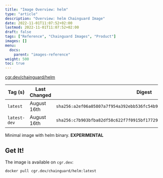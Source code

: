 ```yaml
---
title: "Image Overview: helm"
type: "article"
description: "Overview: helm Chainguard Image"
date: 2022-11-01T11:07:52+02:00
lastmod: 2022-11-01T11:07:52+02:00
draft: false
tags: ["Reference", "Chainguard Images", "Product"]
images: []
menu:
  docs:
    parent: "images-reference"
weight: 500
toc: true
---
```


[cgr.dev/chainguard/helm](https://github.com/chainguard-images/images/tree/main/images/helm)

| Tag (s)       | Last Changed | Digest                                                                    |
|---------------|--------------|---------------------------------------------------------------------------|
|  `latest`     | August 16th  | `sha256:a2ef06a05807a7f954a392ebb536fc54b90a9ab60486efde87ace9eded6dd349` |
|  `latest-dev` | August 16th  | `sha256:c7b903bfba82df58c622f7f0915bf17729bfb8476c965edec71b2502e9eae2ed` |



Minimal image with helm binary. **EXPERIMENTAL**

## Get It!

The image is available on `cgr.dev`:

```
docker pull cgr.dev/chainguard/helm:latest
```

